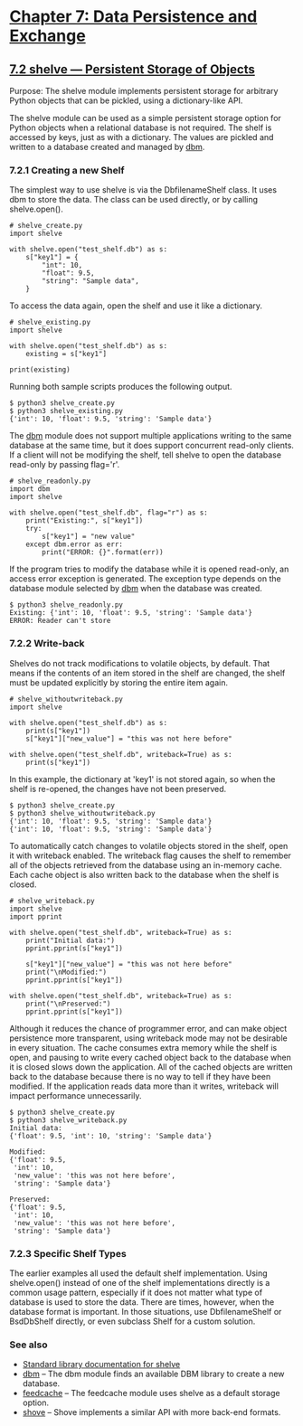 # [Chapter 7: Data Persistence and Exchange](https://pymotw.com/3/persistence.html)

## [7.2 shelve — Persistent Storage of Objects](https://pymotw.com/3/shelve/index.html)

Purpose:	The shelve module implements persistent storage for arbitrary Python objects that can be pickled, using a dictionary-like API.

The shelve module can be used as a simple persistent storage option for Python objects when a relational database is not required. The shelf is accessed by keys, just as with a dictionary. The values are pickled and written to a database created and managed by [dbm](https://pymotw.com/3/dbm/index.html#module-dbm).

### 7.2.1 Creating a new Shelf

The simplest way to use shelve is via the DbfilenameShelf class. It uses dbm to store the data. The class can be used directly, or by calling shelve.open().

```
# shelve_create.py
import shelve

with shelve.open("test_shelf.db") as s:
    s["key1"] = {
        "int": 10,
        "float": 9.5,
        "string": "Sample data",
    }
```

To access the data again, open the shelf and use it like a dictionary.

```
# shelve_existing.py
import shelve

with shelve.open("test_shelf.db") as s:
    existing = s["key1"]

print(existing)
```

Running both sample scripts produces the following output.

```
$ python3 shelve_create.py
$ python3 shelve_existing.py
{'int': 10, 'float': 9.5, 'string': 'Sample data'}
```

The [dbm](https://pymotw.com/3/dbm/index.html#module-dbm) module does not support multiple applications writing to the same database at the same time, but it does support concurrent read-only clients. If a client will not be modifying the shelf, tell shelve to open the database read-only by passing flag='r'.

```
# shelve_readonly.py
import dbm
import shelve

with shelve.open("test_shelf.db", flag="r") as s:
    print("Existing:", s["key1"])
    try:
        s["key1"] = "new value"
    except dbm.error as err:
        print("ERROR: {}".format(err))
```

If the program tries to modify the database while it is opened read-only, an access error exception is generated. The exception type depends on the database module selected by [dbm](https://pymotw.com/3/dbm/index.html#module-dbm) when the database was created.

```
$ python3 shelve_readonly.py
Existing: {'int': 10, 'float': 9.5, 'string': 'Sample data'}
ERROR: Reader can't store
```

### 7.2.2 Write-back

Shelves do not track modifications to volatile objects, by default. That means if the contents of an item stored in the shelf are changed, the shelf must be updated explicitly by storing the entire item again.

```
# shelve_withoutwriteback.py
import shelve

with shelve.open("test_shelf.db") as s:
    print(s["key1"])
    s["key1"]["new_value"] = "this was not here before"

with shelve.open("test_shelf.db", writeback=True) as s:
    print(s["key1"])
```

In this example, the dictionary at 'key1' is not stored again, so when the shelf is re-opened, the changes have not been preserved.

```
$ python3 shelve_create.py
$ python3 shelve_withoutwriteback.py
{'int': 10, 'float': 9.5, 'string': 'Sample data'}
{'int': 10, 'float': 9.5, 'string': 'Sample data'}
```

To automatically catch changes to volatile objects stored in the shelf, open it with writeback enabled. The writeback flag causes the shelf to remember all of the objects retrieved from the database using an in-memory cache. Each cache object is also written back to the database when the shelf is closed.

```
# shelve_writeback.py
import shelve
import pprint

with shelve.open("test_shelf.db", writeback=True) as s:
    print("Initial data:")
    pprint.pprint(s["key1"])

    s["key1"]["new_value"] = "this was not here before"
    print("\nModified:")
    pprint.pprint(s["key1"])

with shelve.open("test_shelf.db", writeback=True) as s:
    print("\nPreserved:")
    pprint.pprint(s["key1"])
```

Although it reduces the chance of programmer error, and can make object persistence more transparent, using writeback mode may not be desirable in every situation. The cache consumes extra memory while the shelf is open, and pausing to write every cached object back to the database when it is closed slows down the application. All of the cached objects are written back to the database because there is no way to tell if they have been modified. If the application reads data more than it writes, writeback will impact performance unnecessarily.

```
$ python3 shelve_create.py
$ python3 shelve_writeback.py
Initial data:
{'float': 9.5, 'int': 10, 'string': 'Sample data'}

Modified:
{'float': 9.5,
 'int': 10,
 'new_value': 'this was not here before',
 'string': 'Sample data'}

Preserved:
{'float': 9.5,
 'int': 10,
 'new_value': 'this was not here before',
 'string': 'Sample data'}
```

### 7.2.3 Specific Shelf Types

The earlier examples all used the default shelf implementation. Using shelve.open() instead of one of the shelf implementations directly is a common usage pattern, especially if it does not matter what type of database is used to store the data. There are times, however, when the database format is important. In those situations, use DbfilenameShelf or BsdDbShelf directly, or even subclass Shelf for a custom solution.

### See also

* [Standard library documentation for shelve](https://docs.python.org/3/library/shelve.html)
* [dbm](https://pymotw.com/3/dbm/index.html) – The dbm module finds an available DBM library to create a new database.
* [feedcache](https://github.com/dhellmann/feedcache) – The feedcache module uses shelve as a default storage option.
* [shove](https://pypi.org/project/shove/) – Shove implements a similar API with more back-end formats.